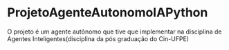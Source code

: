# ProjetoAgenteAutonomoIAPython
O projeto é um agente autônomo que tive que implementar na disciplina de Agentes Inteligentes(disciplina da pós graduação do Cin-UFPE)  


